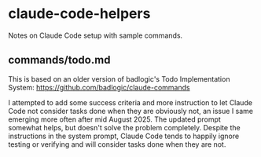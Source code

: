# claude-code-helpers

Notes on Claude Code setup with sample commands.

## commands/todo.md

This is based on an older version of badlogic's Todo Implementation System: https://github.com/badlogic/claude-commands

I attempted to add some success criteria and more instruction to let Claude Code not consider tasks done when they are obviously not, an issue I same emerging more often after mid August 2025. The updated prompt somewhat helps, but doesn't solve the problem completely. Despite the instructions in the system prompt, Claude Code tends to happily ignore testing or verifying and will consider tasks done when they are not.
